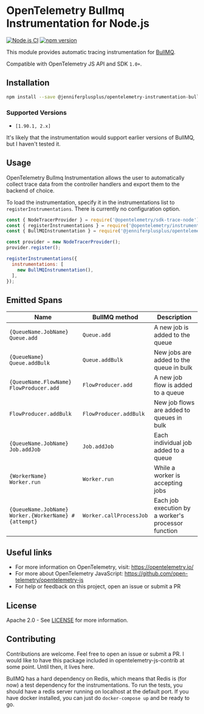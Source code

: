 # OpenTelemetry Bullmq Instrumentation for Node.js

[![Node.js CI](https://github.com/jenniferplusplus/opentelemetry-instrumentation-bullmq/actions/workflows/ci.yml/badge.svg?branch=main)](https://github.com/jenniferplusplus/opentelemetry-instrumentation-bullmq/actions/workflows/ci.yml) 
[![npm version](https://badge.fury.io/js/@jenniferplusplus%2Fopentelemetry-instrumentation-bullmq.svg)](https://badge.fury.io/js/@jenniferplusplus%2Fopentelemetry-instrumentation-bullmq)

This module provides automatic tracing instrumentation for [BullMQ][bullmq-web-url].

Compatible with OpenTelemetry JS API and SDK `1.0+`.

## Installation

```bash
npm install --save @jenniferplusplus/opentelemetry-instrumentation-bullmq
```

### Supported Versions

- `[1.90.1, 2.x]`

It's likely that the instrumentation would support earlier versions of BullMQ, but I haven't tested it.

## Usage

OpenTelemetry Bullmq Instrumentation allows the user to automatically collect trace data from the controller handlers and export them to the backend of choice.

To load the instrumentation, specify it in the instrumentations list to `registerInstrumentations`. There is currently no configuration option.

```javascript
const { NodeTracerProvider } = require('@opentelemetry/sdk-trace-node');
const { registerInstrumentations } = require('@opentelemetry/instrumentation');
const { BullMQInstrumentation } = require('@jenniferplusplus/opentelemetry-instrumentation-bullmq');

const provider = new NodeTracerProvider();
provider.register();

registerInstrumentations({
  instrumentations: [
    new BullMQInstrumentation(),
  ],
});
```

## Emitted Spans

| Name                                                   | BullMQ method           | Description                                         |
|--------------------------------------------------------|-------------------------|-----------------------------------------------------|
| `{QueueName.JobName} Queue.add`                        | `Queue.add            ` | A new job is added to the queue                     |
| `{QueueName} Queue.addBulk`                            | `Queue.addBulk        ` | New jobs are added to the queue in bulk             |
| `{QueueName.FlowName} FlowProducer.add`                | `FlowProducer.add     ` | A new job flow is added to a queue                  |
| `FlowProducer.addBulk  `                               | `FlowProducer.addBulk ` | New job flows are added to queues in bulk           |
| `{QueueName.JobName} Job.addJob`                       | `Job.addJob           ` | Each individual job added to a queue                |
| `{WorkerName} Worker.run`                              | `Worker.run           ` | While a worker is accepting jobs                    |
| `{QueueName.JobName} Worker.{WorkerName} #{attempt}`   | `Worker.callProcessJob` | Each job execution by a worker's processor function |


## Useful links

- For more information on OpenTelemetry, visit: <https://opentelemetry.io/>
- For more about OpenTelemetry JavaScript: <https://github.com/open-telemetry/opentelemetry-js>
- For help or feedback on this project, open an issue or submit a PR

## License

Apache 2.0 - See [LICENSE][license-url] for more information.

[license-url]: https://opensource.org/licenses/Apache-2.0
[npm-url]: https://www.npmjs.com/package/@jenniferplusplus/opentelemetry-instrumentation-bullmq
[bullmq-web-url]: https://docs.bullmq.io/

## Contributing

Contributions are welcome. Feel free to open an issue or submit a PR. I would like to have this package included in opentelemetry-js-contrib at some point. Until then, it lives here.

BullMQ has a hard dependency on Redis, which means that Redis is (for now) a test dependency for the instrumentations. To run the tests, you should have a redis server running on localhost at the default port. If you have docker installed, you can just do `docker-compose up` and be ready to go.

